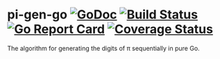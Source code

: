 # pi-gen-go [![GoDoc][1]][2] [![Build Status][3]][4] [![Go Report Card][5]][6] [![Coverage Status][7]][8]
                       
[1]: https://godoc.org/github.com/dimchansky/pi-gen-go?status.svg
[2]: https://godoc.org/github.com/dimchansky/pi-gen-go
[3]: https://travis-ci.org/dimchansky/pi-gen-go.svg?branch=master
[4]: https://travis-ci.org/dimchansky/pi-gen-go
[5]: https://goreportcard.com/badge/github.com/dimchansky/pi-gen-go
[6]: https://goreportcard.com/report/github.com/dimchansky/pi-gen-go
[7]: https://codecov.io/gh/dimchansky/pi-gen-go/branch/master/graph/badge.svg
[8]: https://codecov.io/gh/dimchansky/pi-gen-go

The algorithm for generating the digits of π sequentially in pure Go.
